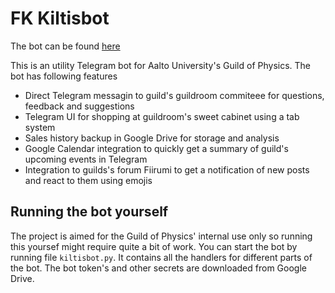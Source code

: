 # FK Kiltisbot

The bot can be found [here](https://t.me/FK_kiltisbot)

This is an utility Telegram bot for Aalto University's Guild of Physics. The bot has following features
- Direct Telegram messagin to guild's guildroom commiteee for questions, feedback and suggestions
- Telegram UI for shopping at guildroom's sweet cabinet using a tab system
- Sales history backup in Google Drive for storage and analysis
- Google Calendar integration to quickly get a summary of guild's upcoming events in Telegram
- Integration to guilds's forum Fiirumi to get a notification of new posts and react to them using emojis

## Running the bot yourself
The project is aimed for the Guild of Physics' internal use only so running this yoursef might require quite a bit of work. You can start the bot by running file `kiltisbot.py`. It contains all the handlers for different parts of the bot. The bot token's and other secrets are downloaded from Google Drive.
